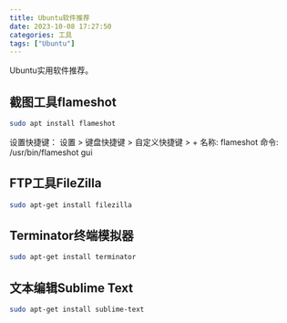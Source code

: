 ```yaml
---
title: Ubuntu软件推荐
date: 2023-10-08 17:27:50
categories: 工具
tags: ["Ubuntu"]
---
```


Ubuntu实用软件推荐。

<!-- more -->

## 截图工具flameshot

```bash
sudo apt install flameshot
```

设置快捷键：
设置 > 键盘快捷键 > 自定义快捷键 > +
名称: flameshot
命令: /usr/bin/flameshot gui

## FTP工具FileZilla

```bash
sudo apt-get install filezilla
```

## Terminator终端模拟器

```bash
sudo apt-get install terminator
```

## 文本编辑Sublime Text

```bash
sudo apt-get install sublime-text
```

